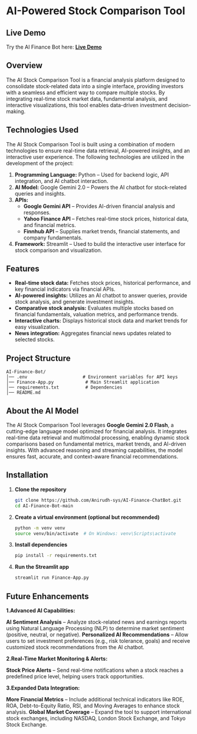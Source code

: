 #  AI-Powered Stock Comparison Tool

## Live Demo  
Try the AI Finance Bot here: **[Live Demo](https://ai-finance-chatbot1.streamlit.app/)**

## Overview
The AI Stock Comparison Tool is a financial analysis platform designed to consolidate stock-related data into a single interface, providing investors with a seamless and efficient way to compare multiple stocks. By integrating real-time stock market data, fundamental analysis, and interactive visualizations, this tool enables data-driven investment decision-making. 

## Technologies Used

The AI Stock Comparison Tool is built using a combination of modern technologies to ensure real-time data retrieval, AI-powered insights, and an interactive user experience. The following technologies are utilized in the development of the project:

1.	**Programming Language:** Python – Used for backend logic, API integration, and AI chatbot interaction.
2.	**AI Model:** Google Gemini 2.0 – Powers the AI chatbot for stock-related queries and insights.
3.	**APIs:**
    - **Google Gemini API** – Provides AI-driven financial analysis and responses.
    - **Yahoo Finance API** – Fetches real-time stock prices, historical data, and financial metrics.
    - **Finnhub API** – Supplies market trends, financial statements, and company fundamentals.
4.	**Framework:** Streamlit – Used to build the interactive user interface for stock comparison and visualization.

## Features
- **Real-time stock data:** Fetches stock prices, historical performance, and key financial indicators via financial APIs.
- **AI-powered insights:** Utilizes an AI chatbot to answer queries, provide stock analysis, and generate investment insights.
- **Comparative stock analysis:** Evaluates multiple stocks based on financial fundamentals, valuation metrics, and performance trends.
- **Interactive charts:** Displays historical stock data and market trends for easy visualization.
- **News integration:** Aggregates financial news updates related to selected stocks.  

## Project Structure  
```
AI-Finance-Bot/
│── .env                     # Environment variables for API keys  
│── Finance-App.py            # Main Streamlit application  
│── requirements.txt          # Dependencies  
│── README.md                
```  

## About the AI Model  

The AI Stock Comparison Tool leverages **Google Gemini 2.0 Flash**, a cutting-edge language model optimized for financial analysis. It integrates real-time data retrieval and multimodal processing, enabling dynamic stock comparisons based on fundamental metrics, market trends, and AI-driven insights. With advanced reasoning and streaming capabilities, the model ensures fast, accurate, and context-aware financial recommendations.

## Installation

1. **Clone the repository**  
   ```bash
   git clone https://github.com/Anirudh-sys/AI-Finance-ChatBot.git
   cd AI-Finance-Bot-main
   ```  
2. **Create a virtual environment (optional but recommended)**  
   ```bash
   python -m venv venv
   source venv/bin/activate  # On Windows: venv\Scripts\activate
   ```  
3. **Install dependencies**  
   ```bash
   pip install -r requirements.txt
   ```  
4. **Run the Streamlit app**  
   ```bash
   streamlit run Finance-App.py
   ```  
## Future Enhancements

**1.Advanced AI Capabilities:**

**AI Sentiment Analysis** – Analyze stock-related news and earnings reports using Natural Language Processing (NLP) to determine market sentiment (positive, neutral, or negative).
**Personalized AI Recommendations** – Allow users to set investment preferences (e.g., risk tolerance, goals) and receive customized stock recommendations from the AI chatbot.

**2.Real-Time Market Monitoring & Alerts:**

**Stock Price Alerts** – Send real-time notifications when a stock reaches a predefined price level, helping users track opportunities.

**3.Expanded Data Integration:**

**More Financial Metrics** – Include additional technical indicators like ROE, ROA, Debt-to-Equity Ratio, RSI, and Moving Averages to enhance stock analysis.
**Global Market Coverage** – Expand the tool to support international stock exchanges, including NASDAQ, London Stock Exchange, and Tokyo Stock Exchange.


